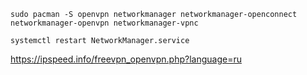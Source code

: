 
```
sudo pacman -S openvpn networkmanager networkmanager-openconnect networkmanager-openvpn networkmanager-vpnc

systemctl restart NetworkManager.service
```

https://ipspeed.info/freevpn_openvpn.php?language=ru